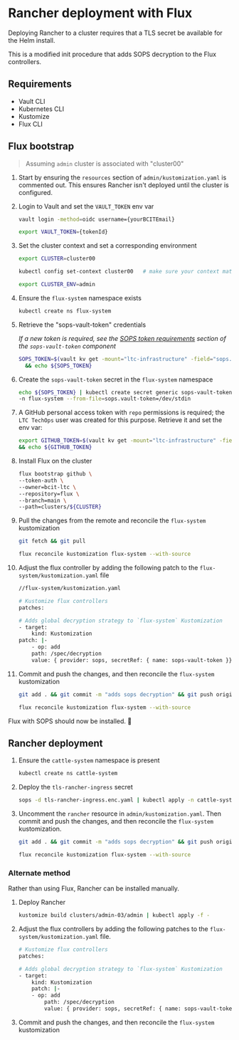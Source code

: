 <!-- markdownlint-disable MD051 -->

# Rancher deployment with Flux

Deploying Rancher to a cluster requires that a TLS secret be available for the Helm install.

This is a modified init procedure that adds SOPS decryption to the Flux controllers.

## Requirements

- Vault CLI
- Kubernetes CLI
- Kustomize
- Flux CLI

## Flux bootstrap

> Assuming `admin` cluster is associated with "cluster00"

1. Start by ensuring the `resources` section of `admin/kustomization.yaml` is commented out. This ensures Rancher isn't deployed until the cluster is configured.

1. Login to Vault and set the `VAULT_TOKEN` env var

    ```bash
    vault login -method=oidc username={yourBCITEmail}

    export VAULT_TOKEN={tokenId}
    ```

1. Set the cluster context and set a corresponding environment

    ```bash
    export CLUSTER=cluster00

    kubectl config set-context cluster00   # make sure your context matches your `~/.kube/config`

    export CLUSTER_ENV=admin
    ```

1. Ensure the `flux-system` namespace exists

    ```bash
    kubectl create ns flux-system
    ```

1. Retrieve the "sops-vault-token" credentials

    *If a new token is required, see the [SOPS token requirements](../../components/sops-vault-token/NOTES.md) section of the `sops-vault-token` component*

    ```bash
    SOPS_TOKEN=$(vault kv get -mount="ltc-infrastructure" -field="sops.vault-token" "flux/sops-vault-token") \
      && echo ${SOPS_TOKEN}
    ```

1. Create the `sops-vault-token` secret in the `flux-system` namespace

    ```bash
    echo ${SOPS_TOKEN} | kubectl create secret generic sops-vault-token \
    -n flux-system --from-file=sops.vault-token=/dev/stdin
    ```

1. A GitHub personal access token with `repo` permissions is required; the `LTC TechOps` user was created for this purpose. Retrieve it and set the env var:

    ```bash
    export GITHUB_TOKEN=$(vault kv get -mount="ltc-infrastructure" -field="github-token" "flux/bootstrap-token") \
    && echo ${GITHUB_TOKEN}
    ```

1. Install Flux on the cluster

    ```bash
    flux bootstrap github \
    --token-auth \
    --owner=bcit-ltc \
    --repository=flux \
    --branch=main \
    --path=clusters/${CLUSTER}
    ```

1. Pull the changes from the remote and reconcile the `flux-system` kustomization

    ```bash
    git fetch && git pull

    flux reconcile kustomization flux-system --with-source
    ```

1. Adjust the flux controller by adding the following patch to the `flux-system/kustomization.yaml` file

    ```bash
    //flux-system/kustomization.yaml

    # Kustomize flux controllers
    patches:

    # Adds global decryption strategy to `flux-system` Kustomization
    - target:
        kind: Kustomization
    patch: |-
        - op: add
        path: /spec/decryption
        value: { provider: sops, secretRef: { name: sops-vault-token }}
    ```

1. Commit and push the changes, and then reconcile the `flux-system` kustomization

    ```bash
    git add . && git commit -m "adds sops decryption" && git push origin main

    flux reconcile kustomization flux-system --with-source
    ```

Flux with SOPS should now be installed. 🎉

## Rancher deployment

1. Ensure the `cattle-system` namespace is present

    ```bash
    kubectl create ns cattle-system
    ```

1. Deploy the `tls-rancher-ingress` secret

    ```bash
    sops -d tls-rancher-ingress.enc.yaml | kubectl apply -n cattle-system -f -
    ```

1. Uncomment the `rancher` resource in `admin/kustomization.yaml`. Then commit and push the changes, and then reconcile the `flux-system` kustomization.

    ```bash
    git add . && git commit -m "adds sops decryption" && git push origin/main

    flux reconcile kustomization flux-system --with-source
    ```

### Alternate method

Rather than using Flux, Rancher can be installed manually.

1. Deploy Rancher

    ```bash
    kustomize build clusters/admin-03/admin | kubectl apply -f -
    ```

1. Adjust the flux controllers by adding the following patches to the `flux-system/kustomization.yaml` file.

    ```bash
    # Kustomize flux controllers
    patches:

    # Adds global decryption strategy to `flux-system` Kustomization
    - target:
        kind: Kustomization
        patch: |-
        - op: add
            path: /spec/decryption
            value: { provider: sops, secretRef: { name: sops-vault-token }}
    ```

1. Commit and push the changes, and then reconcile the `flux-system` kustomization
